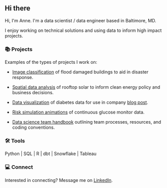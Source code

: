 ## Hi there 

Hi, I'm Anne. I'm a data scientist / data engineer based in Baltimore, MD. 

I enjoy working on technical solutions and using data to inform high impact projects.

### 📚 Projects

Examples of the types of projects I work on:

* [Image classification](https://github.com/aeevered/emergency_response_image_detection) of flood damaged buildings to aid in disaster response.
  
* [Spatial data analysis](https://github.com/aeevered/philadelphia-solar-analysis) of rooftop solar to inform clean energy policy and business decisions.
  
* [Data visualization](https://github.com/aeevered/diabetes-data-visualizations) of diabetes data for use in company [blog post](https://www.tidepool.org/blog/celebrating-10000-donations).

* [Risk simulation animations](https://github.com/aeevered/continuous-glucose-monitor-analysis) of continuous glucose monitor data.
  
* [Data science team handbook](https://github.com/aeevered/data-science-handbook) outlining team processes, resources, and coding conventions.

### 🛠️ Tools

Python | SQL | R | dbt | Snowflake | Tableau

### 💻 Connect
Interested in connecting? Message me on [LinkedIn](https://www.linkedin.com/in/anne-evered/).
